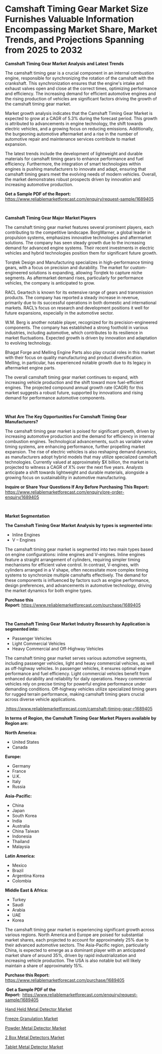 <p><h1>Camshaft Timing Gear Market Size Furnishes Valuable Information Encompassing Market Share, Market Trends, and Projections Spanning from 2025 to 2032</h1></p><p><strong>Camshaft Timing Gear Market Analysis and Latest Trends</strong></p>
<p><p>The camshaft timing gear is a crucial component in an internal combustion engine, responsible for synchronizing the rotation of the camshaft with the crankshaft. This synchronization ensures that the engine's intake and exhaust valves open and close at the correct times, optimizing performance and efficiency. The increasing demand for efficient automotive engines and the rising production of vehicles are significant factors driving the growth of the camshaft timing gear market.</p><p>Market growth analysis indicates that the Camshaft Timing Gear Market is expected to grow at a CAGR of 5.3% during the forecast period. This growth is attributed to advancements in engine technology, the shift towards electric vehicles, and a growing focus on reducing emissions. Additionally, the burgeoning automotive aftermarket and a rise in the number of automotive repair and maintenance services contribute to market expansion. </p><p>The latest trends include the development of lightweight and durable materials for camshaft timing gears to enhance performance and fuel efficiency. Furthermore, the integration of smart technologies within engines is pushing manufacturers to innovate and adapt, ensuring that camshaft timing gears meet the evolving needs of modern vehicles. Overall, the market demonstrates robust prospects driven by innovation and increasing automotive production.</p></p>
<p><strong>Get a Sample PDF of the Report:&nbsp;</strong> <a href="https://www.reliablemarketforecast.com/enquiry/request-sample/1689405?utm_campaign=1110&utm_medium=2&utm_source=Github&utm_content=ia&utm_term=08042025&utm_id=camshaft-timing-gear">https://www.reliablemarketforecast.com/enquiry/request-sample/1689405</a></p>
<p>&nbsp;</p>
<p><strong>Camshaft Timing Gear Major Market Players</strong></p>
<p><p>The camshaft timing gear market features several prominent players, each contributing to the competitive landscape. BorgWarner, a global leader in propulsion systems, emphasizes innovative technologies and aftermarket solutions. The company has seen steady growth due to the increasing demand for advanced engine systems. Their recent investments in electric vehicles and hybrid technologies position them for significant future growth.</p><p>Torqtek Design and Manufacturing specializes in high-performance timing gears, with a focus on precision and durability. The market for custom-engineered solutions is expanding, allowing Torqtek to capture niche segments. As aftermarket demand rises, particularly for performance vehicles, the company is anticipated to grow.</p><p>RACL Geartech is known for its extensive range of gears and transmission products. The company has reported a steady increase in revenue, primarily due to its successful operations in both domestic and international markets. RACL’s focus on research and development positions it well for future expansions, especially in the automotive sector.</p><p>W.M. Berg is another notable player, recognized for its precision-engineered components. The company has established a strong foothold in various industries, including automotive, which contributes to its resilience in market fluctuations. Expected growth is driven by innovation and adaptation to evolving technology.</p><p>Bhagat Forge and Melling Engine Parts also play crucial roles in this market with their focus on quality manufacturing and product diversification. Melling, in particular, has experienced notable growth due to its legacy in aftermarket engine parts.</p><p>The overall camshaft timing gear market continues to expand, with increasing vehicle production and the shift toward more fuel-efficient engines. The projected compound annual growth rate (CAGR) for this market suggests a robust future, supported by innovations and rising demand for performance automotive components.</p></p>
<p>&nbsp;</p>
<p><strong>What Are The Key Opportunities For Camshaft Timing Gear Manufacturers?</strong></p>
<p><p>The camshaft timing gear market is poised for significant growth, driven by increasing automotive production and the demand for efficiency in internal combustion engines. Technological advancements, such as variable valve timing systems, are enhancing performance, further propelling market expansion. The rise of electric vehicles is also reshaping demand dynamics, as manufacturers adopt hybrid models that may utilize specialized camshaft technologies. Currently valued at approximately $X billion, the market is projected to witness a CAGR of X% over the next five years. Analysts anticipate a shift towards lightweight and durable materials, alongside a growing focus on sustainability in automotive manufacturing.</p></p>
<p><strong>Inquire or Share Your Questions If Any Before Purchasing This Report:</strong> <a href="https://www.reliablemarketforecast.com/enquiry/pre-order-enquiry/1689405?utm_campaign=1110&utm_medium=2&utm_source=Github&utm_content=ia&utm_term=08042025&utm_id=camshaft-timing-gear">https://www.reliablemarketforecast.com/enquiry/pre-order-enquiry/1689405</a></p>
<p>&nbsp;</p>
<p><strong>Market Segmentation</strong></p>
<p><strong>The Camshaft Timing Gear Market Analysis by types is segmented into:</strong></p>
<p><ul><li>Inline Engines</li><li>V – Engines</li></ul></p>
<p><p>The camshaft timing gear market is segmented into two main types based on engine configurations: inline engines and V-engines. Inline engines feature a straight arrangement of cylinders, requiring simpler timing mechanisms for efficient valve control. In contrast, V-engines, with cylinders arranged in a V shape, often necessitate more complex timing systems to synchronize multiple camshafts effectively. The demand for these components is influenced by factors such as engine performance, design preferences, and advancements in automotive technology, driving the market dynamics for both engine types.</p></p>
<p><strong>Purchase this Report:&nbsp;</strong><a href="https://www.reliablemarketforecast.com/purchase/1689405?utm_campaign=1110&utm_medium=2&utm_source=Github&utm_content=ia&utm_term=08042025&utm_id=camshaft-timing-gear">https://www.reliablemarketforecast.com/purchase/1689405</a></p>
<p>&nbsp;</p>
<p><strong>The Camshaft Timing Gear Market Industry Research by Application is segmented into:</strong></p>
<p><ul><li>Passenger Vehicles</li><li>Light Commercial Vehicles</li><li>Heavy Commercial and Off-Highway Vehicles</li></ul></p>
<p><p>The camshaft timing gear market serves various automotive segments, including passenger vehicles, light and heavy commercial vehicles, as well as off-highway vehicles. In passenger vehicles, it ensures optimal engine performance and fuel efficiency. Light commercial vehicles benefit from enhanced durability and reliability for daily operations. Heavy commercial vehicles rely on precise timing for powerful engine performance under demanding conditions. Off-highway vehicles utilize specialized timing gears for rugged terrain performance, making camshaft timing gears crucial across diverse vehicle applications.</p></p>
<p><a href="https://www.reliablemarketforecast.com/camshaft-timing-gear-r1689405?utm_campaign=1110&utm_medium=2&utm_source=Github&utm_content=ia&utm_term=08042025&utm_id=camshaft-timing-gear">&nbsp;https://www.reliablemarketforecast.com/camshaft-timing-gear-r1689405</a></p>
<p><strong>In terms of Region, the Camshaft Timing Gear Market Players available by Region are:</strong></p>
<p>
    <p> <strong> North America: </strong>
        <ul>
            <li>United States</li>
            <li>Canada</li>
        </ul>
        </p> 
    <p> <strong> Europe: </strong>
        <ul>
            <li>Germany</li>
            <li>France</li>
            <li>U.K.</li>
            <li>Italy</li>
            <li>Russia</li>
        </ul>
        </p> 
    <p> <strong> Asia-Pacific: </strong>
        <ul>
            <li>China</li>
            <li>Japan</li>
            <li>South Korea</li>
            <li>India</li>
            <li>Australia</li>
            <li>China Taiwan</li>
            <li>Indonesia</li>
            <li>Thailand</li>
            <li>Malaysia</li>
        </ul>
        </p> 
    <p> <strong> Latin America: </strong>
        <ul>
            <li>Mexico</li>
            <li>Brazil</li>
            <li>Argentina Korea</li>
            <li>Colombia</li>
        </ul>
        </p> 
    <p> <strong> Middle East & Africa: </strong>
        <ul>
            <li>Turkey</li>
            <li>Saudi</li>
            <li>Arabia</li>
            <li>UAE</li>
            <li>Korea</li>
        </ul>
    </p>
    </p>
<p><p>The camshaft timing gear market is experiencing significant growth across various regions. North America and Europe are poised for substantial market shares, each projected to account for approximately 25% due to their advanced automotive sectors. The Asia-Pacific region, particularly China, is expected to emerge as a dominant player with an anticipated market share of around 35%, driven by rapid industrialization and increasing vehicle production. The USA is also notable but will likely maintain a share of approximately 15%.</p></p>
<p><strong>Purchase this Report: </strong><a href="https://www.reliablemarketforecast.com/purchase/1689405?utm_campaign=1110&utm_medium=2&utm_source=Github&utm_content=ia&utm_term=08042025&utm_id=camshaft-timing-gear">https://www.reliablemarketforecast.com/purchase/1689405</a></p>
<p>&nbsp;<strong>Get a Sample PDF of the Report:&nbsp;&nbsp;</strong><a href="https://www.reliablemarketforecast.com/enquiry/request-sample/1689405?utm_campaign=1110&utm_medium=2&utm_source=Github&utm_content=ia&utm_term=08042025&utm_id=camshaft-timing-gear">https://www.reliablemarketforecast.com/enquiry/request-sample/1689405</a></p>
<p><strong></strong></p>
<p><p><a href="https://github.com/borsiflorsfa/Market-Research-Report-List-1/blob/main/hand-held-metal-detector-market.md?utm_campaign=1110&utm_medium=2&utm_source=Github&utm_content=ia&utm_term=08042025&utm_id=camshaft-timing-gear">Hand Held Metal Detector Market</a></p><p><a href="https://github.com/prumrupear/Market-Research-Report-List-1/blob/main/freeze-granulation-market.md?utm_campaign=1110&utm_medium=2&utm_source=Github&utm_content=ia&utm_term=08042025&utm_id=camshaft-timing-gear">Freeze Granulation Market</a></p><p><a href="https://github.com/kelttnandan9/Market-Research-Report-List-1/blob/main/powder-metal-detector-market.md?utm_campaign=1110&utm_medium=2&utm_source=Github&utm_content=ia&utm_term=08042025&utm_id=camshaft-timing-gear">Powder Metal Detector Market</a></p><p><a href="https://github.com/romeoacuffap/Market-Research-Report-List-1/blob/main/2-box-metal-detectors-market.md?utm_campaign=1110&utm_medium=2&utm_source=Github&utm_content=ia&utm_term=08042025&utm_id=camshaft-timing-gear">2 Box Metal Detectors Market</a></p><p><a href="https://github.com/goreabeeran/Market-Research-Report-List-1/blob/main/tablet-metal-detector-market.md?utm_campaign=1110&utm_medium=2&utm_source=Github&utm_content=ia&utm_term=08042025&utm_id=camshaft-timing-gear">Tablet Metal Detector Market</a></p></p>